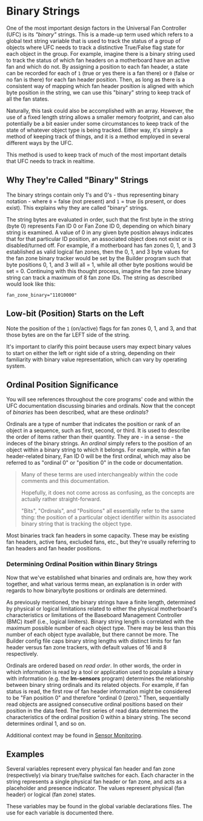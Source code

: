 # Binary Strings
One of the most important design factors in the Universal Fan Controller (UFC) is its _"binary"_ strings. This is a made-up term used which refers to a global text string variable that is used to track the status of a group of objects where UFC needs to track a distinctive True/False flag state for each object in the group. For example, imagine there is a binary string used to track the status of which fan headers on a motherboard have an active fan and which do not. By assigning a position to each fan header, a state can be recorded for each of `1` (true or yes there is a fan there) or `0` (false or no fan is there) for each fan header position. Then, as long as there is a consistent way of mapping which fan header position is aligned with which byte position in the string, we can use this "binary" string to keep track of all the fan states.

Naturally, this task could also be accomplished with an array. However, the use of a fixed length string allows a smaller memory footprint, and can also potentially be a bit easier under some circumstances to keep track of the state of whatever object type is being tracked. Either way, it's simply a method of keeping track of things, and it is a method employed in several different ways by the UFC.

This method is used to keep track of much of the most important details that UFC needs to track in realtime.

## Why They're Called "Binary" Strings
The binary strings contain only 1's and 0's - thus representing binary notation - where `0` = false (not present) and `1` = true (is present, or does exist). This explains why they are called "binary" strings.

The string bytes are evaluated in order, such that the first byte in the string (byte 0) represents Fan ID 0 or Fan Zone ID 0, depending on which binary string is examined. A value of 0 in any given byte position always indicates that for that particular ID position, an associated object does not exist or is disabled/turned off. For example, if a motherboard has fan zones 0, 1, and 3 established as valid logical fan zones, then the 0, 1, and 3 byte values for the fan zone binary tracker would be set by the Builder program such that byte positions 0, 1, and 3 will all = 1, while all other byte positions would be set = 0. Continuing with this thought process, imagine the fan zone binary string can track a maximum of 8 fan zone IDs. The string as described would look like this:

```
fan_zone_binary="11010000"
```

## Low-bit (Position) Starts on the Left
Note the position of the `1` (on/active) flags for fan zones 0, 1, and 3, and that those bytes are on the far LEFT side of the string.

It's important to clarify this point because users may expect binary values to start on either the left or right side of a string, depending on their familiarity with binary value representation, which can vary by operating system.

## Ordinal Position Significance
You will see references throughout the core programs' code and within the UFC documentation discussing binaries and ordinals. Now that the concept of _binaries_ has been described, what are these _ordinals_?

Ordinals are a type of number that indicates the position or rank of an object in a sequence, such as first, second, or third. It is used to describe the order of items rather than their quantity. They are - in a sense - the indeces of the binary strings. An _ordinal_ simply refers to the position of an object within a binary string to which it belongs. For example, within a fan header-related binary, Fan ID 0 will be the first ordinal, which may also be referred to as "ordinal 0" or "position 0" in the code or documentation. 

> Many of these terms are used interchangeably within the code comments and this documentation.
>
> Hopefully, it does not come across as confusing, as the concepts are actually rather straight-forward.
>
> "Bits", "Ordinals", and "Positions" all essentially refer to the same thing: the position of a particular object identifier within its associated binary string that is tracking the object type.

Most binaries track fan headers in some capacity. These may be existing fan headers, active fans, excluded fans, etc., but they're usually referring to fan headers and fan header positions.

### Determining Ordinal Position within Binary Strings
Now that we've established what binaries and ordinals are, how they work together, and what various terms mean, an explanation is in order with regards to how binary/byte positions or ordinals are determined.

As previously mentioned, the binary strings have a finite length, determined by physical or logical limitations related to either the physical motherboard's characteristics or limitations of the Baseboard Management Controller (BMC) itself (i.e., logical limiters). Binary string length is correlated with the maximum possible number of each object type. There may be less than this number of each object type available, but there cannot be more. The Builder config file caps binary string lengths with distinct limits for fan header versus fan zone trackers, with default values of 16 and 8 respectively.

Ordinals are ordered based on _read order_. In other words, the order in which information is read by a tool or application used to populate a binary with information (e.g. the **lm-sensors** program) determines the relationship between binary string ordinals and its related objects. For example, if fan status is read, the first row of fan header information might be considered to be "Fan position 0" and therefore "ordinal 0 (zero)." Then, sequentially read objects are assigned consecutive ordinal positions based on their position in the data feed. The first series of read data determines the characteristics of the ordinal position 0 within a binary string. The second determines ordinal 1, and so on.

Additional context may be found in [Sensor Monitoring](/documentation/universal-fan-controller//documentation/details/sensor-monitoring.md).

## Examples
Several variables represent every physical fan header and fan zone (respectively) via binary true/false switches for each. Each character in the string represents a single physical fan header or fan zone, and acts as a placeholder and presence indicator. The values represent physical (fan header) or logical (fan zone) states.

These variables may be found in the global variable declarations files. The use for each variable is documented there.


